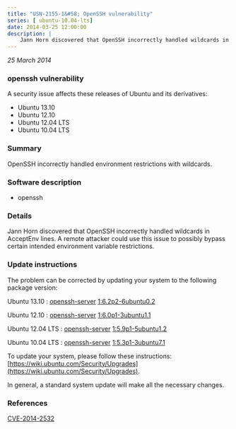 ```yaml
---
title: "USN-2155-1&#58; OpenSSH vulnerability"
series: [ ubuntu-10.04-lts]
date: 2014-03-25 12:00:00
description: |
    Jann Horn discovered that OpenSSH incorrectly handled wildcards in AcceptEnv lines. A remote attacker could use this issue to possibly bypass certain intended environment variable restrictions. 
--- 
```

 
 

*25 March 2014*

### openssh vulnerability

A security issue affects these releases of Ubuntu and its derivatives:

* Ubuntu 13.10
* Ubuntu 12.10
* Ubuntu 12.04 LTS
* Ubuntu 10.04 LTS

### Summary

OpenSSH incorrectly handled environment restrictions with wildcards. 

### Software description

* openssh 

### Details

Jann Horn discovered that OpenSSH incorrectly handled wildcards in AcceptEnv lines. A remote attacker could use this issue to possibly bypass certain intended environment variable restrictions. 

### Update instructions

The problem can be corrected by updating your system to the following package version:

Ubuntu 13.10
 : [openssh-server](https://launchpad.net/ubuntu/+source/openssh) <span> [1:6.2p2-6ubuntu0.2](https://launchpad.net/ubuntu/+source/openssh/1:6.2p2-6ubuntu0.2) </span> 

Ubuntu 12.10
 : [openssh-server](https://launchpad.net/ubuntu/+source/openssh) <span> [1:6.0p1-3ubuntu1.1](https://launchpad.net/ubuntu/+source/openssh/1:6.0p1-3ubuntu1.1) </span> 

Ubuntu 12.04 LTS
 : [openssh-server](https://launchpad.net/ubuntu/+source/openssh) <span> [1:5.9p1-5ubuntu1.2](https://launchpad.net/ubuntu/+source/openssh/1:5.9p1-5ubuntu1.2) </span> 

Ubuntu 10.04 LTS
 : [openssh-server](https://launchpad.net/ubuntu/+source/openssh) <span> [1:5.3p1-3ubuntu7.1](https://launchpad.net/ubuntu/+source/openssh/1:5.3p1-3ubuntu7.1) </span> 

To update your system, please follow these instructions: [https://wiki.ubuntu.com/Security/Upgrades](https://wiki.ubuntu.com/Security/Upgrades).

In general, a standard system update will make all the necessary changes. 

### References

 
 [CVE-2014-2532](http://people.ubuntu.com/~ubuntu-security/cve/CVE-2014-2532)
 

